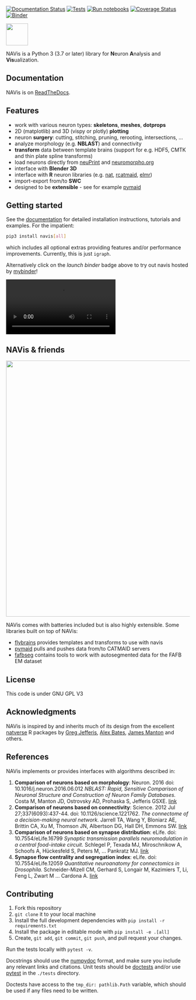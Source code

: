 [![Documentation Status](https://readthedocs.org/projects/navis/badge/?version=latest)](http://navis.readthedocs.io/en/latest/?badge=latest) [![Tests](https://github.com/schlegelp/navis/actions/workflows/test-package.yml/badge.svg)](https://github.com/schlegelp/navis/actions/workflows/test-package.yml) [![Run notebooks](https://github.com/schlegelp/navis/actions/workflows/notebooktest-package.yml/badge.svg)](https://github.com/schlegelp/navis/actions/workflows/notebooktest-package.yml) [![Coverage Status](https://coveralls.io/repos/github/schlegelp/navis/badge.svg?branch=master)](https://coveralls.io/github/schlegelp/navis?branch=master) [![Binder](https://mybinder.org/badge.svg)](https://mybinder.org/v2/gh/schlegelp/navis/master?urlpath=tree)

<img src="https://github.com/schlegelp/navis/raw/master/docs/_static/favicon.png" height="60">


NAVis is a Python 3 (3.7 or later) library for **N**euron **A**nalysis and **Vis**ualization.

## Documentation
NAVis is on [ReadTheDocs](http://navis.readthedocs.io/ "NAVis ReadTheDocs").

## Features
* work with various neuron types: **skeletons**, **meshes**, **dotprops**
* 2D (matplotlib) and 3D (vispy or plotly) **plotting**
* neuron **surgery**: cutting, stitching, pruning, rerooting, intersections, ...
* analyze morphology (e.g. **NBLAST**) and connectivity
* **transform** data between template brains (support for e.g. HDF5, CMTK and thin plate spline transforms)
* load neurons directly from [neuPrint](https://neuprint.janelia.org) and [neuromorpho.org](http://neuromorpho.org)
* interface with **Blender 3D**
* interface with **R** neuron libraries (e.g. [nat](https://github.com/jefferis/nat), [rcatmaid](https://github.com/jefferis/rcatmaid), [elmr](https://github.com/jefferis/elmr))
* import-export from/to **SWC**
* designed to be **extensible** - see for example [pymaid](https://pymaid.readthedocs.io/en/latest/)

## Getting started
See the [documentation](http://navis.readthedocs.io/ "NAVis ReadTheDocs") for detailed installation instructions, tutorials and examples. For the impatient:

```sh
pip3 install navis[all]
```

which includes all optional extras providing features and/or performance improvements.
Currently, this is just `igraph`.

Alternatively click on the *launch binder* badge above to try out navis hosted by [mybinder](https://mybinder.org)!

![movie](https://user-images.githubusercontent.com/7161148/114312307-28a72700-9aea-11eb-89a6-ee1d72bfa730.mov)

## NAVis & friends
<p align="center">
<img src="https://github.com/schlegelp/navis/blob/master/docs/_static/navis_ecosystem.png?raw=true" width="700">
</p>

NAVis comes with batteries included but is also highly extensible. Some
libraries built on top of NAVis:
* [flybrains](https://github.com/schlegelp/navis-flybrains) provides templates and transforms to use with navis
* [pymaid](https://pymaid.readthedocs.io/en/latest/) pulls and pushes data from/to CATMAID servers
* [fafbseg](https://fafbseg-py.readthedocs.io/en/latest/index.html) contains tools to work with autosegmented data for the FAFB EM dataset

## License
This code is under GNU GPL V3

## Acknowledgments
NAVis is inspired by and inherits much of its design from the excellent
[natverse](http://natverse.org) R packages by
[Greg Jefferis](https://github.com/jefferis), [Alex Bates](https://github.com/alexanderbates),
[James Manton](https://github.com/ajdm) and others.

## References
NAVis implements or provides interfaces with algorithms described in:

1. **Comparison of neurons based on morphology**: Neuron. 2016 doi: 10.1016/j.neuron.2016.06.012
*NBLAST: Rapid, Sensitive Comparison of Neuronal Structure and Construction of Neuron Family Databases.*
Costa M, Manton JD, Ostrovsky AD, Prohaska S, Jefferis GSXE.
[link](https://www.cell.com/neuron/fulltext/S0896-6273(16)30265-3?_returnURL=https%3A%2F%2Flinkinghub.elsevier.com%2Fretrieve%2Fpii%2FS0896627316302653%3Fshowall%3Dtrue)
2. **Comparison of neurons based on connectivity**: Science. 2012 Jul 27;337(6093):437-44. doi: 10.1126/science.1221762.
*The connectome of a decision-making neural network.*
Jarrell TA, Wang Y, Bloniarz AE, Brittin CA, Xu M, Thomson JN, Albertson DG, Hall DH, Emmons SW.
[link](http://science.sciencemag.org/content/337/6093/437.long)
3. **Comparison of neurons based on synapse distribution**: eLife. doi: 10.7554/eLife.16799
*Synaptic transmission parallels neuromodulation in a central food-intake circuit.*
Schlegel P, Texada MJ, Miroschnikow A, Schoofs A, Hückesfeld S, Peters M, … Pankratz MJ.
[link](https://elifesciences.org/content/5/e16799)
4. **Synapse flow centrality and segregation index**: eLife. doi: 10.7554/eLife.12059
*Quantitative neuroanatomy for connectomics in Drosophila.*
Schneider-Mizell CM, Gerhard S, Longair M, Kazimiers T, Li, Feng L, Zwart M … Cardona A.
[link](https://elifesciences.org/articles/12059)

## Contributing

1. Fork this repository
2. `git clone` it to your local machine
3. Install the full development dependencies with `pip install -r requirements.txt`
4. Install the package in editable mode with `pip install -e .[all]`
5. Create, `git add`, `git commit`, `git push`, and pull request your changes.

Run the tests locally with `pytest -v`.

Docstrings should use the [numpydoc](https://numpydoc.readthedocs.io/en/latest/format.html) format,
and make sure you include any relevant links and citations.
Unit tests should be [doctests](https://docs.python.org/3/library/doctest.html)
and/or use [pytest](https://docs.pytest.org/en/stable/) in the `./tests` directory.

Doctests have access to the `tmp_dir: pathlib.Path` variable,
which should be used if any files need to be written.
